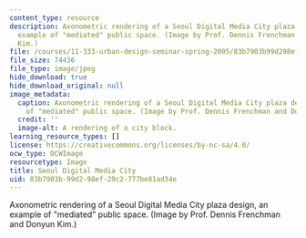 ```yaml
---
content_type: resource
description: Axonometric rendering of a Seoul Digital Media City plaza design, an
  example of "mediated" public space. (Image by Prof. Dennis Frenchman and Donyun
  Kim.)
file: /courses/11-333-urban-design-seminar-spring-2005/83b7903b99d298ef29c2777be81ad34e_11-333s05.jpg
file_size: 74436
file_type: image/jpeg
hide_download: true
hide_download_original: null
image_metadata:
  caption: Axonometric rendering of a Seoul Digital Media City plaza design, an example
    of "mediated" public space. (Image by Prof. Dennis Frenchman and Donyun Kim.)
  credit: ''
  image-alt: A rendering of a city block.
learning_resource_types: []
license: https://creativecommons.org/licenses/by-nc-sa/4.0/
ocw_type: OCWImage
resourcetype: Image
title: Seoul Digital Media City
uid: 83b7903b-99d2-98ef-29c2-777be81ad34e
---
```

Axonometric rendering of a Seoul Digital Media City plaza design, an example of "mediated" public space. (Image by Prof. Dennis Frenchman and Donyun Kim.)